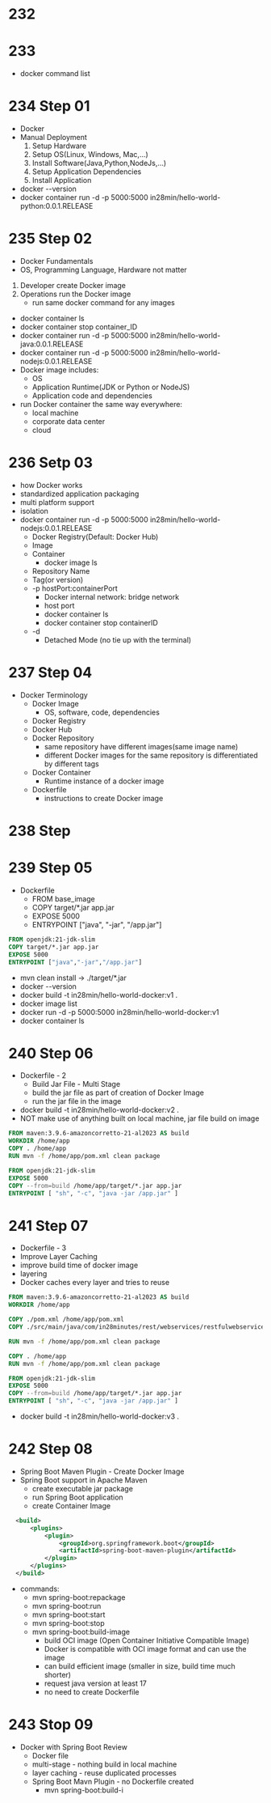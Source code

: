 # 232

# 233
- docker command list

# 234 Step 01
- Docker
- Manual Deployment
  1. Setup Hardware
  2. Setup OS(Linux, Windows, Mac,...)
  3. Install Software(Java,Python,NodeJs,...)
  4. Setup Application Dependencies
  5. Install Application
- docker --version
- docker container run -d -p 5000:5000 in28min/hello-world-python:0.0.1.RELEASE

# 235 Step 02
- Docker Fundamentals
- OS, Programming Language, Hardware not matter
1. Developer create Docker image
2. Operations run the Docker image
   - run same docker command for any images
- docker container ls
- docker container stop container_ID
- docker container run -d -p 5000:5000 in28min/hello-world-java:0.0.1.RELEASE
- docker container run -d -p 5000:5000 in28min/hello-world-nodejs:0.0.1.RELEASE
- Docker image includes:
  - OS
  - Application Runtime(JDK or Python or NodeJS)
  - Application code and dependencies
- run Docker container the same way everywhere:
  - local machine
  - corporate data center
  - cloud

# 236 Setp 03
- how Docker works
- standardized application packaging
- multi platform support
- isolation
- docker container run -d -p 5000:5000 in28min/hello-world-nodejs:0.0.1.RELEASE
  - Docker Registry(Default: Docker Hub)
  - Image
  - Container
    - docker image ls
  - Repository Name
  - Tag(or version)
  - -p hostPort:containerPort
    - Docker internal network: bridge network
    - host port
    - docker container ls
    - docker container stop containerID
  - -d
    - Detached Mode (no tie up with the terminal)

# 237 Step 04
- Docker Terminology
  - Docker Image
    - OS, software, code, dependencies
  - Docker Registry
  - Docker Hub
  - Docker Repository
    - same repository have different images(same image name)
    - different Docker images for the same repository is differentiated by different tags
  - Docker Container
    - Runtime instance of a docker image
  - Dockerfile
    - instructions to create Docker image

# 238 Step

# 239 Step 05
- Dockerfile
  - FROM base_image
  - COPY target/*.jar app.jar
  - EXPOSE 5000
  - ENTRYPOINT ["java", "-jar", "/app.jar"]
```dockerfile
FROM openjdk:21-jdk-slim
COPY target/*.jar app.jar
EXPOSE 5000
ENTRYPOINT ["java","-jar","/app.jar"]
```
- mvn clean install -> ./target/*.jar
- docker --version
- docker build -t in28min/hello-world-docker:v1 .
- docker image list
- docker run -d -p 5000:5000 in28min/hello-world-docker:v1
- docker container ls

# 240 Step 06
- Dockerfile - 2
  - Build Jar File - Multi Stage
  - build the jar file as part of creation of Docker Image
  - run the jar file in the image
- docker build -t in28min/hello-world-docker:v2 .
- NOT make use of anything built on local machine, jar file build on image
```dockerfile
FROM maven:3.9.6-amazoncorretto-21-al2023 AS build
WORKDIR /home/app
COPY . /home/app
RUN mvn -f /home/app/pom.xml clean package

FROM openjdk:21-jdk-slim
EXPOSE 5000
COPY --from=build /home/app/target/*.jar app.jar
ENTRYPOINT [ "sh", "-c", "java -jar /app.jar" ]
```

# 241 Step 07
- Dockerfile - 3
- Improve Layer Caching
- improve build time of docker image
- layering
- Docker caches every layer and tries to reuse
```dockerfile
FROM maven:3.9.6-amazoncorretto-21-al2023 AS build
WORKDIR /home/app

COPY ./pom.xml /home/app/pom.xml
COPY ./src/main/java/com/in28minutes/rest/webservices/restfulwebservices/RestfulWebServicesApplication.java	/home/app/src/main/java/com/in28minutes/rest/webservices/restfulwebservices/RestfulWebServicesApplication.java

RUN mvn -f /home/app/pom.xml clean package

COPY . /home/app
RUN mvn -f /home/app/pom.xml clean package

FROM openjdk:21-jdk-slim
EXPOSE 5000
COPY --from=build /home/app/target/*.jar app.jar
ENTRYPOINT [ "sh", "-c", "java -jar /app.jar" ]
```
- docker build -t in28min/hello-world-docker:v3 .

# 242 Step 08
- Spring Boot Maven Plugin - Create Docker Image
- Spring Boot support in Apache Maven
  - create executable jar package
  - run Spring Boot application
  - create Container Image
```xml
  <build>
      <plugins>
          <plugin>
              <groupId>org.springframework.boot</groupId>
              <artifactId>spring-boot-maven-plugin</artifactId>
          </plugin>
      </plugins>
  </build>
```
- commands:
  - mvn spring-boot:repackage
  - mvn spring-boot:run
  - mvn spring-boot:start
  - mvn spring-boot:stop
  - mvn spring-boot:build-image
    - build OCI image (Open Container Initiative Compatible Image)
    - Docker is compatible with OCI image format and can use the image
    - can build efficient image (smaller in size, build time much shorter)
    - request java version at least 17
    - no need to create Dockerfile 

# 243 Stop 09
- Docker with Spring Boot Review
  - Docker file
  - multi-stage - nothing build in local machine
  - layer caching - reuse duplicated processes
  - Spring Boot Mavn Plugin - no Dockerfile created
    - mvn spring-boot:build-i